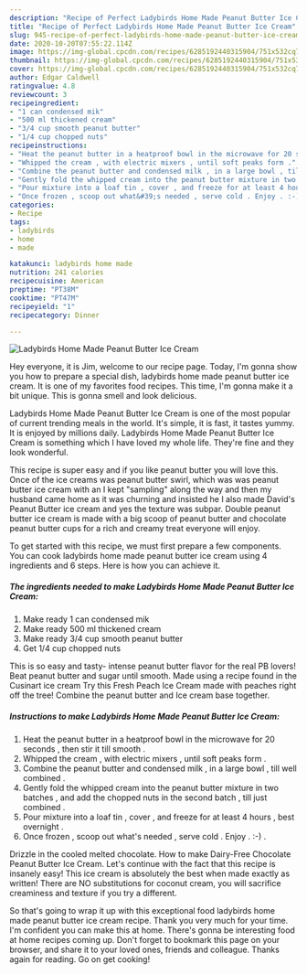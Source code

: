 ```yaml
---
description: "Recipe of Perfect Ladybirds Home Made Peanut Butter Ice Cream"
title: "Recipe of Perfect Ladybirds Home Made Peanut Butter Ice Cream"
slug: 945-recipe-of-perfect-ladybirds-home-made-peanut-butter-ice-cream
date: 2020-10-20T07:55:22.114Z
image: https://img-global.cpcdn.com/recipes/6285192440315904/751x532cq70/ladybirds-home-made-peanut-butter-ice-cream-recipe-main-photo.jpg
thumbnail: https://img-global.cpcdn.com/recipes/6285192440315904/751x532cq70/ladybirds-home-made-peanut-butter-ice-cream-recipe-main-photo.jpg
cover: https://img-global.cpcdn.com/recipes/6285192440315904/751x532cq70/ladybirds-home-made-peanut-butter-ice-cream-recipe-main-photo.jpg
author: Edgar Caldwell
ratingvalue: 4.8
reviewcount: 3
recipeingredient:
- "1 can condensed mik"
- "500 ml thickened cream"
- "3/4 cup smooth peanut butter"
- "1/4 cup chopped nuts"
recipeinstructions:
- "Heat the peanut butter in a heatproof bowl in the microwave for 20 seconds , then stir it till smooth ."
- "Whipped the cream , with electric mixers , until soft peaks form ."
- "Combine the peanut butter and condensed milk , in a large bowl , till well combined ."
- "Gently fold the whipped cream into the peanut butter mixture in two batches , and add the chopped nuts in the second batch , till just combined ."
- "Pour mixture into a loaf tin , cover , and freeze for at least 4 hours , best overnight ."
- "Once frozen , scoop out what&#39;s needed , serve cold . Enjoy . :-) ."
categories:
- Recipe
tags:
- ladybirds
- home
- made

katakunci: ladybirds home made 
nutrition: 241 calories
recipecuisine: American
preptime: "PT38M"
cooktime: "PT47M"
recipeyield: "1"
recipecategory: Dinner

---
```



![Ladybirds Home Made Peanut Butter Ice Cream](https://img-global.cpcdn.com/recipes/6285192440315904/751x532cq70/ladybirds-home-made-peanut-butter-ice-cream-recipe-main-photo.jpg)

Hey everyone, it is Jim, welcome to our recipe page. Today, I'm gonna show you how to prepare a special dish, ladybirds home made peanut butter ice cream. It is one of my favorites food recipes. This time, I'm gonna make it a bit unique. This is gonna smell and look delicious.

Ladybirds Home Made Peanut Butter Ice Cream is one of the most popular of current trending meals in the world. It's simple, it is fast, it tastes yummy. It is enjoyed by millions daily. Ladybirds Home Made Peanut Butter Ice Cream is something which I have loved my whole life. They're fine and they look wonderful.

This recipe is super easy and if you like peanut butter you will love this. Once of the ice creams was peanut butter swirl, which was was peanut butter ice cream with an I kept &#34;sampling&#34; along the way and then my husband came home as it was churning and insisted he I also made David&#39;s Peanut Butter ice cream and yes the texture was subpar. Double peanut butter ice cream is made with a big scoop of peanut butter and chocolate peanut butter cups for a rich and creamy treat everyone will enjoy.


To get started with this recipe, we must first prepare a few components. You can cook ladybirds home made peanut butter ice cream using 4 ingredients and 6 steps. Here is how you can achieve it.

<!--inarticleads1-->

##### The ingredients needed to make Ladybirds Home Made Peanut Butter Ice Cream:

1. Make ready 1 can condensed mik
1. Make ready 500 ml thickened cream
1. Make ready 3/4 cup smooth peanut butter
1. Get 1/4 cup chopped nuts


This is so easy and tasty- intense peanut butter flavor for the real PB lovers! Beat peanut butter and sugar until smooth. Made using a recipe found in the Cusinart ice cream Try this Fresh Peach Ice Cream made with peaches right off the tree! Combine the peanut butter and Ice cream base together. 

<!--inarticleads2-->

##### Instructions to make Ladybirds Home Made Peanut Butter Ice Cream:

1. Heat the peanut butter in a heatproof bowl in the microwave for 20 seconds , then stir it till smooth .
1. Whipped the cream , with electric mixers , until soft peaks form .
1. Combine the peanut butter and condensed milk , in a large bowl , till well combined .
1. Gently fold the whipped cream into the peanut butter mixture in two batches , and add the chopped nuts in the second batch , till just combined .
1. Pour mixture into a loaf tin , cover , and freeze for at least 4 hours , best overnight .
1. Once frozen , scoop out what&#39;s needed , serve cold . Enjoy . :-) .


Drizzle in the cooled melted chocolate. How to make Dairy-Free Chocolate Peanut Butter Ice Cream. Let&#39;s continue with the fact that this recipe is insanely easy! This ice cream is absolutely the best when made exactly as written! There are NO substitutions for coconut cream, you will sacrifice creaminess and texture if you try a different. 

So that's going to wrap it up with this exceptional food ladybirds home made peanut butter ice cream recipe. Thank you very much for your time. I'm confident you can make this at home. There's gonna be interesting food at home recipes coming up. Don't forget to bookmark this page on your browser, and share it to your loved ones, friends and colleague. Thanks again for reading. Go on get cooking!
